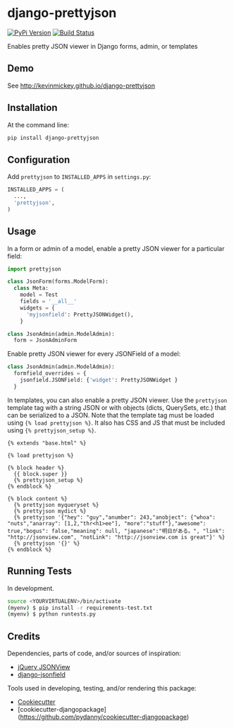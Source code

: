 # django-prettyjson

[![PyPi Version](https://badge.fury.io/py/django-prettyjson.png)](https://badge.fury.io/py/django-prettyjson) [![Build Status](https://travis-ci.org/kevinmickey/django-prettyjson.svg?branch=master)](https://travis-ci.org/kevinmickey/django-prettyjson)

Enables pretty JSON viewer in Django forms, admin, or templates

## Demo

See http://kevinmickey.github.io/django-prettyjson

## Installation

At the command line:

```sh
pip install django-prettyjson
```

## Configuration

Add `prettyjson` to `INSTALLED_APPS` in `settings.py`:

```python
INSTALLED_APPS = (
  ...,
  'prettyjson',
)
```

## Usage

In a form or admin of a model, enable a pretty JSON viewer for a particular field:

```python
import prettyjson

class JsonForm(forms.ModelForm):
  class Meta:
    model = Test
    fields = '__all__'
    widgets = {
      'myjsonfield': PrettyJSONWidget(),
    }

class JsonAdmin(admin.ModelAdmin):
  form = JsonAdminForm
```

Enable pretty JSON viewer for every JSONField of a model:

```python
class JsonAdmin(admin.ModelAdmin):
  formfield_overrides = {
    jsonfield.JSONField: {'widget': PrettyJSONWidget }
  }
```

In templates, you can also enable a pretty JSON viewer.  Use the `prettyjson` template tag with a string JSON or with objects (dicts, QuerySets, etc.) that can be serialized to a JSON.  Note that the template tag must be loaded using `{% load prettyjson %}`.  It also has CSS and JS that must be included using `{% prettyjson_setup %}`.

```htmldjango
{% extends "base.html" %}

{% load prettyjson %}

{% block header %}
  {{ block.super }}
  {% prettyjson_setup %}
{% endblock %}

{% block content %}
  {% prettyjson myqueryset %}
  {% prettyjson mydict %}
  {% prettyjson '{"hey": "guy","anumber": 243,"anobject": {"whoa": "nuts","anarray": [1,2,"thr<h1>ee"], "more":"stuff"},"awesome": true,"bogus": false,"meaning": null, "japanese":"明日がある。", "link": "http://jsonview.com", "notLink": "http://jsonview.com is great"}' %}
  {% prettyjson '{}' %}
{% endblock %}
```

## Running Tests

In development.

```sh
source <YOURVIRTUALENV>/bin/activate
(myenv) $ pip install -r requirements-test.txt
(myenv) $ python runtests.py
```

## Credits

Dependencies, parts of code, and/or sources of inspiration:

* [jQuery JSONView](https://github.com/yesmeck/jquery-jsonview)
* [django-jsonfield](https://github.com/bradjasper/django-jsonfield/)


Tools used in developing, testing, and/or rendering this package:

* [Cookiecutter](https://github.com/audreyr/cookiecutter)
* [cookiecutter-djangopackage] (https://github.com/pydanny/cookiecutter-djangopackage)
